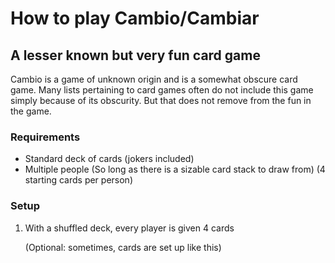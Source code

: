 # How to play Cambio/Cambiar
## A lesser known but very fun card game
Cambio is a game of unknown origin and is a somewhat obscure card game. Many lists pertaining to card games often do not include this game simply because of its obscurity. But that does not remove from the fun in the game.
### Requirements
- Standard deck of cards (jokers included)
- Multiple people (So long as there is a sizable card stack to draw from) (4 starting cards per person)
### Setup
1. With a shuffled deck, every player is given 4 cards

    (Optional: sometimes, cards are set up like this)

